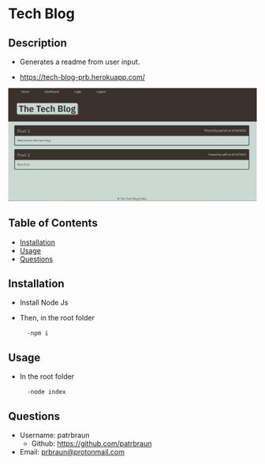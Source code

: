 # Tech Blog
## Description
  * Generates a readme from user input.

  * https://tech-blog-prb.herokuapp.com/

  ![](./public/images/blog_screenshot.PNG)

## Table of Contents
  - [Installation](#installation)
  - [Usage](#usage)
  - [Questions](#questions)

## Installation 
* Install Node Js
* Then, in the root folder
    
        -npm i

## Usage
* In the root folder

        -node index
## Questions
  * Username: patrbraun
    * Github: https://github.com/patrbraun
  * Email: prbraun@protonmail.com